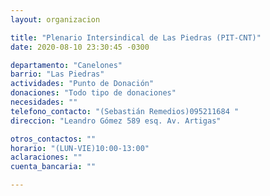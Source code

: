 ```yaml
---
layout: organizacion

title: "Plenario Intersindical de Las Piedras (PIT-CNT)"
date: 2020-08-10 23:30:45 -0300

departamento: "Canelones"
barrio: "Las Piedras"
actividades: "Punto de Donación"
donaciones: "Todo tipo de donaciones"
necesidades: ""
telefono_contacto: "(Sebastián Remedios)095211684 "
direccion: "Leandro Gómez 589 esq. Av. Artigas"

otros_contactos: ""
horario: "(LUN-VIE)10:00-13:00"
aclaraciones: ""
cuenta_bancaria: ""

---
```

